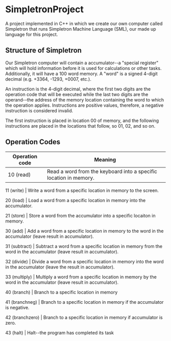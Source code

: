 # SimpletronProject
A project implemented in C++ in which we create our own computer called Simpletron that runs Simpletron Machine Language (SML), our made up language for this project.

## Structure of Simpletron
Our Simpletron computer will contain a accumulator--a "special register" which will hold information before it is used for calculations or other tasks. Additionally, it will have a 100 word memory. A "word" is a signed 4-digit decimal (e.g. +3364, -1293, +0007, etc.).

An instruction is the 4-digit decimal, where the first two digits are the operation code that will be executed while the last two digits are the operand--the address of the memory location containing the word to which the operation applies. Instructions are positive values, therefore, a negative instruction is considered invalid.

The first instruction is placed in location 00 of memory, and the following instructions are placed in the locations that follow, so 01, 02, and so on.

## Operation Codes

Operation code  |       Meaning                                                        |
----------------|----------------------------------------------------------------------|
10 (read)       | Read a word from the keyboard into a specific location in memory.    

11 (write)      | Write a word from a specific location in memory to the screen.       

20 (load)       | Load a word from a specific location in memory into the accumulator. 

21 (store)      | Store a word from the accumulator into a specific locaiton in memory.

30 (add)        | Add a word from a specific location in memory to the word in the accumulator (leave result in accumulator). 

31 (subtract)   | Subtract a word from a specific location in memory from the word in the accumulator (leave result in accumulator).

32 (divide)     | Divide a word from a specific location in memory into the word in the accumulator (leave the result in accumulator).

33 (multiply)   | Multiply a word from a specific location in memory by the word in the accumulator (leave result in accumulator).

40 (branch)     | Branch to a specific location in memory                              

41 (branchneg)  | Branch to a specific location in memory if the accumulator is negative. 

42 (branchzero) | Branch to a specific location in memory if accumulator is zero. 

43 (halt)       | Halt--the program has completed its task                             


